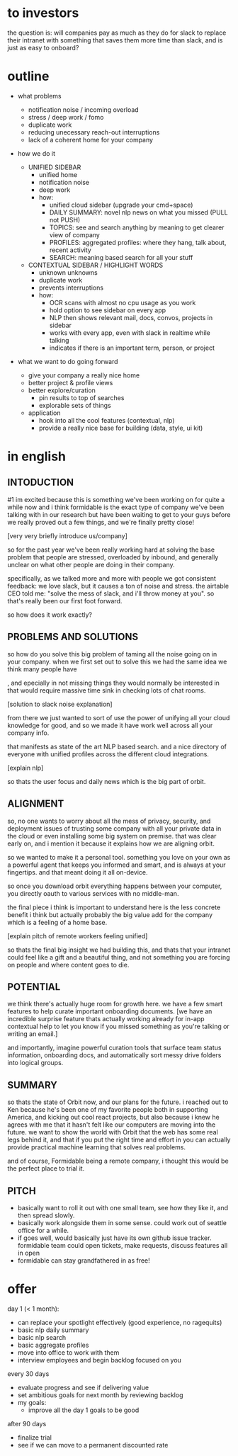 # to investors

the question is: will companies pay as much as they do for slack to replace their intranet with something that saves them more time than slack, and is just as easy to onboard?

# outline

* what problems

  * notification noise / incoming overload
  * stress / deep work / fomo
  * duplicate work
  * reducing unecessary reach-out interruptions
  * lack of a coherent home for your company

* how we do it

  * UNIFIED SIDEBAR
    * unified home
    * notification noise
    * deep work
    * how:
      * unified cloud sidebar (upgrade your cmd+space)
      * DAILY SUMMARY: novel nlp news on what you missed (PULL not PUSH)
      * TOPICS: see and search anything by meaning to get clearer view of company
      * PROFILES: aggregated profiles: where they hang, talk about, recent activity
      * SEARCH: meaning based search for all your stuff
  * CONTEXTUAL SIDEBAR / HIGHLIGHT WORDS
    * unknown unknowns
    * duplicate work
    * prevents interruptions
    * how:
      * OCR scans with almost no cpu usage as you work
      * hold option to see sidebar on every app
      * NLP then shows relevant mail, docs, convos, projects in sidebar
      * works with every app, even with slack in realtime while talking
      * indicates if there is an important term, person, or project

* what we want to do going forward

  * give your company a really nice home
  * better project & profile views
  * better explore/curation
    * pin results to top of searches
    * explorable sets of things
  * application
    * hook into all the cool features (contextual, nlp)
    * provide a really nice base for building (data, style, ui kit)

# in english

## INTODUCTION

#1 im excited because this is something we've been working on for quite a while now and i think formidable is the exact type of company we've been talking with in our research but have been waiting to get to your guys before we really proved out a few things, and we're finally pretty close!

[very very briefly introduce us/company]

so for the past year we've been really working hard at solving the base problem that people are stressed, overloaded by inbound, and generally unclear on what other people are doing in their company.

specifically, as we talked more and more with people we got consistent feedback: we love slack, but it causes a ton of noise and stress. the airtable CEO told me: "solve the mess of slack, and i'll throw money at you". so that's really been our first foot forward.

so how does it work exactly?

## PROBLEMS AND SOLUTIONS

so how do you solve this big problem of taming all the noise going on in your company. when we first set out to solve this we had the same idea we think many people have

, and epecially in not missing things they would normally be interested in that would require massive time sink in checking lots of chat rooms.

[solution to slack noise explanation]

from there we just wanted to sort of use the power of unifying all your cloud knowledge for good, and so we made it have work well across all your company info.

that manifests as state of the art NLP based search. and a nice directory of everyone with unified profiles across the different cloud integrations.

[explain nlp]

so thats the user focus and daily news which is the big part of orbit.

## ALIGNMENT

so, no one wants to worry about all the mess of privacy, security, and deployment issues of trusting some company with all your private data in the cloud or even installing some big system on premise. that was clear early on, and i mention it because it explains how we are aligning orbit.

so we wanted to make it a personal tool. something you love on your own as a powerful agent that keeps you informed and smart, and is always at your fingertips. and that meant doing it all on-device.

so once you download orbit everything happens between your computer, you directly oauth to various services with no middle-man.

the final piece i think is important to understand here is the less concrete benefit i think but actually probably the big value add for the company which is a feeling of a home base.

[explain pitch of remote workers feeling unified]

so thats the final big insight we had building this, and thats that your intranet could feel like a gift and a beautiful thing, and not something you are forcing on people and where content goes to die.

## POTENTIAL

we think there's actually huge room for growth here. we have a few smart features to help curate important onboarding documents. [we have an incredible surprise feature thats actually working already for in-app contextual help to let you know if you missed something as you're talking or writing an email.]

and importantly, imagine powerful curation tools that surface team status information, onboarding docs, and automatically sort messy drive folders into logical groups.

## SUMMARY

so thats the state of Orbit now, and our plans for the future. i reached out to Ken because he's been one of my favorite people both in supporting America, and kicking out cool react projects, but also because i knew he agrees with me that it hasn't felt like our computers are moving into the future. we want to show the world with Orbit that the web has some real legs behind it, and that if you put the right time and effort in you can actually provide practical machine learning that solves real problems.

and of course, Formidable being a remote company, i thought this would be the perfect place to trial it.

## PITCH

* basically want to roll it out with one small team, see how they like it, and then spread slowly.
* basically work alongside them in some sense. could work out of seattle office for a while.
* if goes well, would basically just have its own github issue tracker. formidable team could open tickets, make requests, discuss features all in open
* formidable can stay grandfathered in as free!

# offer

day 1 (< 1 month):

* can replace your spotlight effectively (good experience, no ragequits)
* basic nlp daily summary
* basic nlp search
* basic aggregate profiles
* move into office to work with them
* interview employees and begin backlog focused on you

every 30 days

* evaluate progress and see if delivering value
* set ambitious goals for next month by reviewing backlog
* my goals:
  * improve all the day 1 goals to be good

after 90 days

* finalize trial
* see if we can move to a permanent discounted rate
